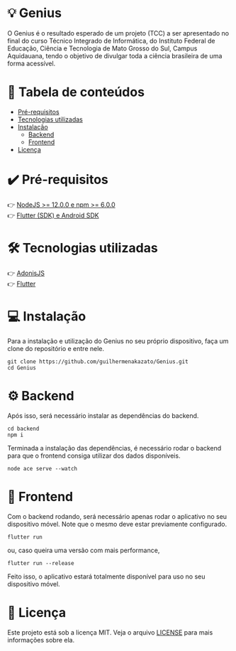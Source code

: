 # 💡 Genius
O Genius é o resultado esperado de um projeto (TCC) a ser apresentado no final do curso Técnico Integrado de Informática, do Instituto Federal de Educação, Ciência e Tecnologia de Mato Grosso do Sul, Campus Aquidauana, tendo o objetivo de divulgar toda a ciência brasileira de uma forma acessível.

# 👋 Tabela de conteúdos 
* [Pré-requisitos](#pré-requisitos)
* [Tecnologias utilizadas](#tecnologias-utilizadas) 
* [Instalação](#instalação)
    * [Backend](#backend)
    * [Frontend](#frontend)
* [Licença](#licença)

# ✔️ Pré-requisitos
👉 [NodeJS >= 12.0.0 e npm >= 6.0.0](https://nodejs.org/en/)<br />
👉 [Flutter (SDK) e Android SDK](https://flutter.dev/docs/get-started/install)

# 🛠️ Tecnologias utilizadas
👉 [AdonisJS](https://preview.adonisjs.com)<br />
👉 [Flutter](https://flutter.dev)

# 💻 Instalação
Para a instalação e utilização do Genius no seu próprio dispositivo, faça um clone do repositório e entre nele. 
```
git clone https://github.com/guilhermenakazato/Genius.git
cd Genius
```
# ⚙️ Backend 
Após isso, será necessário instalar as dependências do backend. 
```
cd backend
npm i
```
Terminada a instalação das dependências, é necessário rodar o backend para que o frontend consiga utilizar dos dados disponíveis. 
```
node ace serve --watch
```

# 📱 Frontend
Com o backend rodando, será necessário apenas rodar o aplicativo no seu dispositivo móvel. Note que o mesmo deve estar previamente configurado.
```
flutter run
```
ou, caso queira uma versão com mais performance,  
```
flutter run --release
```

Feito isso, o aplicativo estará totalmente disponível para uso no seu dispositivo móvel.

# 📄 Licença 
Este projeto está sob a licença MIT. Veja o arquivo [LICENSE](./LICENSE) para mais informações sobre ela.